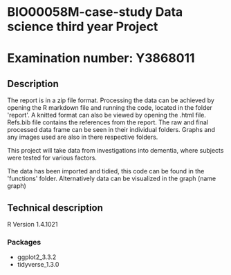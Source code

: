 # BIO00058M-case-study Data science third year Project
# Examination number: Y3868011


## Description
The report is in a zip file format. Processing the data can be achieved by opening the R markdown file and running the code, located in the folder 'report'. A knitted format can also be viewed by opening the .html file. Refs.bib file contains the references from the report. The raw and final processed data frame can be seen in their individual folders. Graphs and any images used are also in there respective folders.

This project will take data from investigations into dementia, where subjects were tested for various factors.

The data has been imported and tidied,  this code can be found in the 'functions' folder. Alternatively data can be visualized in the graph (name graph)


## Technical description
R Version 1.4.1021

### Packages
-   ggplot2_3.3.2
-   tidyverse_1.3.0



